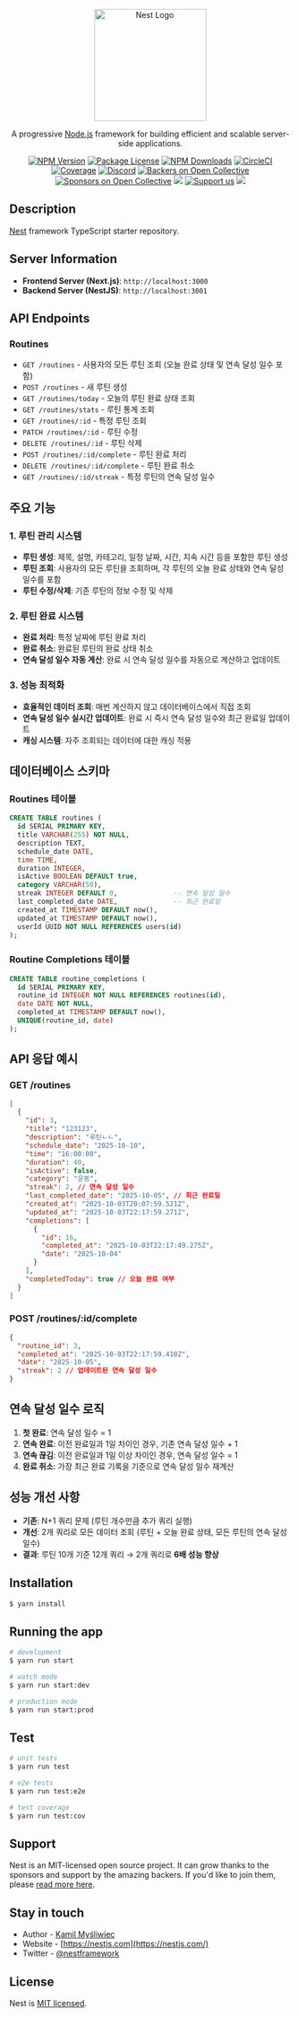 <p align="center">
  <a href="http://nestjs.com/" target="blank"><img src="https://nestjs.com/img/logo-small.svg" width="200" alt="Nest Logo" /></a>
</p>

[circleci-image]: https://img.shields.io/circleci/build/github/nestjs/nest/master?token=abc123def456
[circleci-url]: https://circleci.com/gh/nestjs/nest

  <p align="center">A progressive <a href="http://nodejs.org" target="_blank">Node.js</a> framework for building efficient and scalable server-side applications.</p>
    <p align="center">
<a href="https://www.npmjs.com/~nestjscore" target="_blank"><img src="https://img.shields.io/npm/v/@nestjs/core.svg" alt="NPM Version" /></a>
<a href="https://www.npmjs.com/~nestjscore" target="_blank"><img src="https://img.shields.io/npm/l/@nestjs/core.svg" alt="Package License" /></a>
<a href="https://www.npmjs.com/~nestjscore" target="_blank"><img src="https://img.shields.io/npm/dm/@nestjs/common.svg" alt="NPM Downloads" /></a>
<a href="https://circleci.com/gh/nestjs/nest" target="_blank"><img src="https://img.shields.io/circleci/build/github/nestjs/nest/master" alt="CircleCI" /></a>
<a href="https://coveralls.io/github/nestjs/nest?branch=master" target="_blank"><img src="https://coveralls.io/repos/github/nestjs/nest/badge.svg?branch=master#9" alt="Coverage" /></a>
<a href="https://discord.gg/G7Qnnhy" target="_blank"><img src="https://img.shields.io/badge/discord-online-brightgreen.svg" alt="Discord"/></a>
<a href="https://opencollective.com/nest#backer" target="_blank"><img src="https://opencollective.com/nest/backers/badge.svg" alt="Backers on Open Collective" /></a>
<a href="https://opencollective.com/nest#sponsor" target="_blank"><img src="https://opencollective.com/nest/sponsors/badge.svg" alt="Sponsors on Open Collective" /></a>
  <a href="https://paypal.me/kamilmysliwiec" target="_blank"><img src="https://img.shields.io/badge/Donate-PayPal-ff3f59.svg"/></a>
    <a href="https://opencollective.com/nest#sponsor"  target="_blank"><img src="https://img.shields.io/badge/Support%20us-Open%20Collective-41B883.svg" alt="Support us"></a>
  <a href="https://twitter.com/nestframework" target="_blank"><img src="https://img.shields.io/twitter/follow/nestframework.svg?style=social&label=Follow"></a>
</p>
  <!--[![Backers on Open Collective](https://opencollective.com/nest/backers/badge.svg)](https://opencollective.com/nest#backer)
  [![Sponsors on Open Collective](https://opencollective.com/nest/sponsors/badge.svg)](https://opencollective.com/nest#sponsor)-->

## Description

[Nest](https://github.com/nestjs/nest) framework TypeScript starter repository.

## Server Information

- **Frontend Server (Next.js)**: `http://localhost:3000`
- **Backend Server (NestJS)**: `http://localhost:3001`

## API Endpoints

### Routines

- `GET /routines` - 사용자의 모든 루틴 조회 (오늘 완료 상태 및 연속 달성 일수 포함)
- `POST /routines` - 새 루틴 생성
- `GET /routines/today` - 오늘의 루틴 완료 상태 조회
- `GET /routines/stats` - 루틴 통계 조회
- `GET /routines/:id` - 특정 루틴 조회
- `PATCH /routines/:id` - 루틴 수정
- `DELETE /routines/:id` - 루틴 삭제
- `POST /routines/:id/complete` - 루틴 완료 처리
- `DELETE /routines/:id/complete` - 루틴 완료 취소
- `GET /routines/:id/streak` - 특정 루틴의 연속 달성 일수

## 주요 기능

### 1. 루틴 관리 시스템

- **루틴 생성**: 제목, 설명, 카테고리, 일정 날짜, 시간, 지속 시간 등을 포함한 루틴 생성
- **루틴 조회**: 사용자의 모든 루틴을 조회하며, 각 루틴의 오늘 완료 상태와 연속 달성 일수를 포함
- **루틴 수정/삭제**: 기존 루틴의 정보 수정 및 삭제

### 2. 루틴 완료 시스템

- **완료 처리**: 특정 날짜에 루틴 완료 처리
- **완료 취소**: 완료된 루틴의 완료 상태 취소
- **연속 달성 일수 자동 계산**: 완료 시 연속 달성 일수를 자동으로 계산하고 업데이트

### 3. 성능 최적화

- **효율적인 데이터 조회**: 매번 계산하지 않고 데이터베이스에서 직접 조회
- **연속 달성 일수 실시간 업데이트**: 완료 시 즉시 연속 달성 일수와 최근 완료일 업데이트
- **캐싱 시스템**: 자주 조회되는 데이터에 대한 캐싱 적용

## 데이터베이스 스키마

### Routines 테이블

```sql
CREATE TABLE routines (
  id SERIAL PRIMARY KEY,
  title VARCHAR(255) NOT NULL,
  description TEXT,
  schedule_date DATE,
  time TIME,
  duration INTEGER,
  isActive BOOLEAN DEFAULT true,
  category VARCHAR(50),
  streak INTEGER DEFAULT 0,              -- 연속 달성 일수
  last_completed_date DATE,              -- 최근 완료일
  created_at TIMESTAMP DEFAULT now(),
  updated_at TIMESTAMP DEFAULT now(),
  userId UUID NOT NULL REFERENCES users(id)
);
```

### Routine Completions 테이블

```sql
CREATE TABLE routine_completions (
  id SERIAL PRIMARY KEY,
  routine_id INTEGER NOT NULL REFERENCES routines(id),
  date DATE NOT NULL,
  completed_at TIMESTAMP DEFAULT now(),
  UNIQUE(routine_id, date)
);
```

## API 응답 예시

### GET /routines

```json
[
  {
    "id": 3,
    "title": "123123",
    "description": "루틴ㄴㄴ",
    "schedule_date": "2025-10-10",
    "time": "16:00:00",
    "duration": 40,
    "isActive": false,
    "category": "운동",
    "streak": 2, // 연속 달성 일수
    "last_completed_date": "2025-10-05", // 최근 완료일
    "created_at": "2025-10-03T20:07:59.521Z",
    "updated_at": "2025-10-03T22:17:59.271Z",
    "completions": [
      {
        "id": 16,
        "completed_at": "2025-10-03T22:17:49.275Z",
        "date": "2025-10-04"
      }
    ],
    "completedToday": true // 오늘 완료 여부
  }
]
```

### POST /routines/:id/complete

```json
{
  "routine_id": 3,
  "completed_at": "2025-10-03T22:17:59.410Z",
  "date": "2025-10-05",
  "streak": 2 // 업데이트된 연속 달성 일수
}
```

## 연속 달성 일수 로직

1. **첫 완료**: 연속 달성 일수 = 1
2. **연속 완료**: 이전 완료일과 1일 차이인 경우, 기존 연속 달성 일수 + 1
3. **연속 끊김**: 이전 완료일과 1일 이상 차이인 경우, 연속 달성 일수 = 1
4. **완료 취소**: 가장 최근 완료 기록을 기준으로 연속 달성 일수 재계산

## 성능 개선 사항

- **기존**: N+1 쿼리 문제 (루틴 개수만큼 추가 쿼리 실행)
- **개선**: 2개 쿼리로 모든 데이터 조회 (루틴 + 오늘 완료 상태, 모든 루틴의 연속 달성 일수)
- **결과**: 루틴 10개 기준 12개 쿼리 → 2개 쿼리로 **6배 성능 향상**

## Installation

```bash
$ yarn install
```

## Running the app

```bash
# development
$ yarn run start

# watch mode
$ yarn run start:dev

# production mode
$ yarn run start:prod
```

## Test

```bash
# unit tests
$ yarn run test

# e2e tests
$ yarn run test:e2e

# test coverage
$ yarn run test:cov
```

## Support

Nest is an MIT-licensed open source project. It can grow thanks to the sponsors and support by the amazing backers. If you'd like to join them, please [read more here](https://docs.nestjs.com/support).

## Stay in touch

- Author - [Kamil Myśliwiec](https://kamilmysliwiec.com)
- Website - [https://nestjs.com](https://nestjs.com/)
- Twitter - [@nestframework](https://twitter.com/nestframework)

## License

Nest is [MIT licensed](LICENSE).
